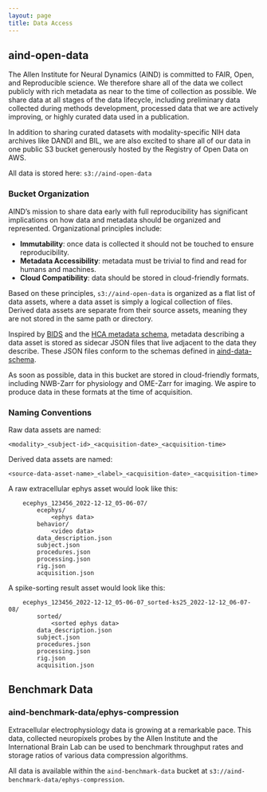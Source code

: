 ```yaml
---
layout: page
title: Data Access
---
```


## aind-open-data

The Allen Institute for Neural Dynamics (AIND) is committed to FAIR, Open, and Reproducible science. We therefore share all of the data we collect publicly with rich metadata as near to the time of collection as possible. We share data at all stages of the data lifecycle, including preliminary data collected during methods development, processed data that we are actively improving, or highly curated data used in a publication.

In addition to sharing curated datasets with modality-specific NIH data archives like DANDI and BIL, we are also excited to share all of our data in one public S3 bucket generously hosted by the Registry of Open Data on AWS. 

All data is stored here: `s3://aind-open-data`

### Bucket Organization
AIND’s mission to share data early with full reproducibility has significant implications on how data and metadata should be organized and represented. Organizational principles include:

* **Immutability**: once data is collected it should not be touched to ensure reproducibility.
* **Metadata Accessibility**: metadata must be trivial to find and read for humans and machines.
* **Cloud Compatibility**: data should be stored in cloud-friendly formats.

Based on these principles, `s3://aind-open-data` is organized as a flat list of data assets, where a data asset is simply a logical collection of files. Derived data assets are separate from their source assets, meaning they are not stored in the same path or directory.

Inspired by [BIDS](https://bids-specification.readthedocs.io/en/stable/) and the [HCA metadata schema](https://data.humancellatlas.org/metadata/structure), metadata describing a data asset is stored as sidecar JSON files that live adjacent to the data they describe. These JSON files conform to the schemas defined in [aind-data-schema](https://github.com/allenNeuralDynamics/aind-data-schema/).

As soon as possible, data in this bucket are stored in cloud-friendly formats, including NWB-Zarr for physiology and OME-Zarr for imaging. We aspire to produce data in these formats at the time of acquisition.

### Naming Conventions
Raw data assets are named:

`<modality>_<subject-id>_<acquisition-date>_<acquisition-time>`

Derived data assets are named:

`<source-data-asset-name>_<label>_<acquisition-date>_<acquisition-time>`

A raw extracellular ephys asset would look like this:

```
    ecephys_123456_2022-12-12_05-06-07/
        ecephys/
            <ephys data>
        behavior/
            <video data>
        data_description.json
        subject.json
        procedures.json
        processing.json
        rig.json
        acquisition.json
```

A spike-sorting result asset would look like this:

```
    ecephys_123456_2022-12-12_05-06-07_sorted-ks25_2022-12-12_06-07-08/
        sorted/
            <sorted ephys data>
        data_description.json
        subject.json
        procedures.json
        processing.json
        rig.json
        acquisition.json
````

## Benchmark Data

### aind-benchmark-data/ephys-compression

Extracellular electrophysiology data is growing at a remarkable pace. This data, collected neuropixels probes by the Allen Institute and the International Brain Lab can be used to benchmark throughput rates and storage ratios of various data compression algorithms. 

All data is available within the `aind-benchmark-data` bucket at `s3://aind-benchmark-data/ephys-compression`.




